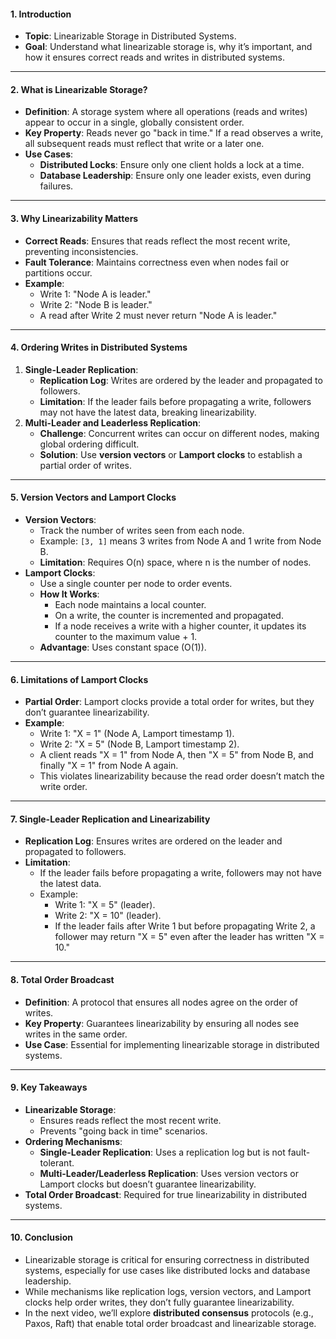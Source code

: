 #### **1. Introduction**
- **Topic**: Linearizable Storage in Distributed Systems.
- **Goal**: Understand what linearizable storage is, why it’s important, and how it ensures correct reads and writes in distributed systems.

---

#### **2. What is Linearizable Storage?**
- **Definition**: A storage system where all operations (reads and writes) appear to occur in a single, globally consistent order.
- **Key Property**: Reads never go "back in time." If a read observes a write, all subsequent reads must reflect that write or a later one.
- **Use Cases**:
  - **Distributed Locks**: Ensure only one client holds a lock at a time.
  - **Database Leadership**: Ensure only one leader exists, even during failures.

---

#### **3. Why Linearizability Matters**
- **Correct Reads**: Ensures that reads reflect the most recent write, preventing inconsistencies.
- **Fault Tolerance**: Maintains correctness even when nodes fail or partitions occur.
- **Example**:
  - Write 1: "Node A is leader."
  - Write 2: "Node B is leader."
  - A read after Write 2 must never return "Node A is leader."

---

#### **4. Ordering Writes in Distributed Systems**
1. **Single-Leader Replication**:
   - **Replication Log**: Writes are ordered by the leader and propagated to followers.
   - **Limitation**: If the leader fails before propagating a write, followers may not have the latest data, breaking linearizability.
2. **Multi-Leader and Leaderless Replication**:
   - **Challenge**: Concurrent writes can occur on different nodes, making global ordering difficult.
   - **Solution**: Use **version vectors** or **Lamport clocks** to establish a partial order of writes.

---

#### **5. Version Vectors and Lamport Clocks**
- **Version Vectors**:
  - Track the number of writes seen from each node.
  - Example: `[3, 1]` means 3 writes from Node A and 1 write from Node B.
  - **Limitation**: Requires O(n) space, where n is the number of nodes.
- **Lamport Clocks**:
  - Use a single counter per node to order events.
  - **How It Works**:
    - Each node maintains a local counter.
    - On a write, the counter is incremented and propagated.
    - If a node receives a write with a higher counter, it updates its counter to the maximum value + 1.
  - **Advantage**: Uses constant space (O(1)).

---

#### **6. Limitations of Lamport Clocks**
- **Partial Order**: Lamport clocks provide a total order for writes, but they don’t guarantee linearizability.
- **Example**:
  - Write 1: "X = 1" (Node A, Lamport timestamp 1).
  - Write 2: "X = 5" (Node B, Lamport timestamp 2).
  - A client reads "X = 1" from Node A, then "X = 5" from Node B, and finally "X = 1" from Node A again.
  - This violates linearizability because the read order doesn’t match the write order.

---

#### **7. Single-Leader Replication and Linearizability**
- **Replication Log**: Ensures writes are ordered on the leader and propagated to followers.
- **Limitation**:
  - If the leader fails before propagating a write, followers may not have the latest data.
  - Example:
    - Write 1: "X = 5" (leader).
    - Write 2: "X = 10" (leader).
    - If the leader fails after Write 1 but before propagating Write 2, a follower may return "X = 5" even after the leader has written "X = 10."

---

#### **8. Total Order Broadcast**
- **Definition**: A protocol that ensures all nodes agree on the order of writes.
- **Key Property**: Guarantees linearizability by ensuring all nodes see writes in the same order.
- **Use Case**: Essential for implementing linearizable storage in distributed systems.

---

#### **9. Key Takeaways**
- **Linearizable Storage**:
  - Ensures reads reflect the most recent write.
  - Prevents "going back in time" scenarios.
- **Ordering Mechanisms**:
  - **Single-Leader Replication**: Uses a replication log but is not fault-tolerant.
  - **Multi-Leader/Leaderless Replication**: Uses version vectors or Lamport clocks but doesn’t guarantee linearizability.
- **Total Order Broadcast**: Required for true linearizability in distributed systems.

---

#### **10. Conclusion**
- Linearizable storage is critical for ensuring correctness in distributed systems, especially for use cases like distributed locks and database leadership.
- While mechanisms like replication logs, version vectors, and Lamport clocks help order writes, they don’t fully guarantee linearizability.
- In the next video, we’ll explore **distributed consensus** protocols (e.g., Paxos, Raft) that enable total order broadcast and linearizable storage.

